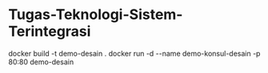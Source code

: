 # Tugas-Teknologi-Sistem-Terintegrasi

docker build -t demo-desain .
docker run -d --name demo-konsul-desain -p 80:80 demo-desain
